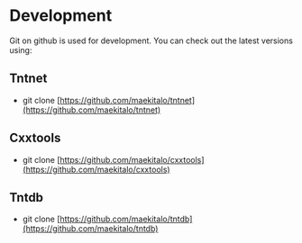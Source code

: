 Development
===========

Git on github is used for development. You can check out the latest versions using:

Tntnet
------
 * git clone [https://github.com/maekitalo/tntnet](https://github.com/maekitalo/tntnet)

Cxxtools
--------
 * git clone [https://github.com/maekitalo/cxxtools](https://github.com/maekitalo/cxxtools)

Tntdb
-----
 * git clone [https://github.com/maekitalo/tntdb](https://github.com/maekitalo/tntdb)
